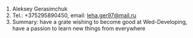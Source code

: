1. Aleksey Gerasimchuk
2. Tel.: +375295890450, email: leha.ger97@mail.ru
3. Summary: have a grate wishing to become good at Wed-Developing, have a passion to learn new things from everywhere